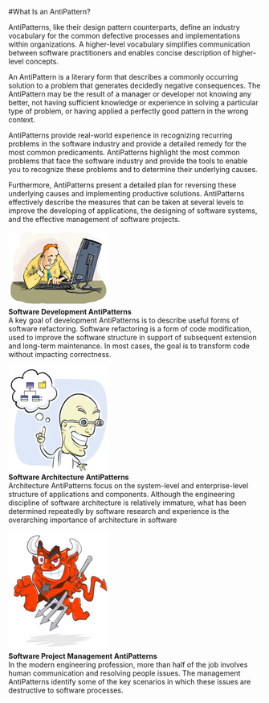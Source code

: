 #What Is an AntiPattern?

AntiPatterns, like their design pattern counterparts, define an industry vocabulary for the common defective processes and implementations within organizations. A higher-level vocabulary simplifies communication between software practitioners and enables concise description of higher-level concepts.

An AntiPattern is a literary form that describes a commonly occurring solution to a problem that generates decidedly negative consequences. The AntiPattern may be the result of a manager or developer not knowing any better, not having sufficient knowledge or experience in solving a particular type of problem, or having applied a perfectly good pattern in the wrong context.

AntiPatterns provide real-world experience in recognizing recurring problems in the software industry and provide a detailed remedy for the most common predicaments. AntiPatterns highlight the most common problems that face the software industry and provide the tools to enable you to recognize these problems and to determine their underlying causes.

Furthermore, AntiPatterns present a detailed plan for reversing these underlying causes and implementing productive solutions. AntiPatterns effectively describe the measures that can be taken at several levels to improve the developing of applications, the designing of software systems, and the effective management of software projects.

<div>
<span style="float:left"><img src="../../../images/anti-patterns/mang.jpg" ></span>
<span style="float:left"><b>Software Development AntiPatterns</b><br>
A key goal of development AntiPatterns is to describe useful forms of software refactoring. Software refactoring is a form of code modification, used to improve the software structure in support of subsequent extension and long-term maintenance. In most cases, the goal is to transform code without impacting correctness. 

</span></div>

<div>
<span style="float:left"><img src="../../../images/anti-patterns/softde.jpg" ></span>
<span style="float:left"><b>Software Architecture AntiPatterns</b><br>
Architecture AntiPatterns focus on the system-level and enterprise-level structure of applications and components. Although the engineering discipline of software architecture is relatively immature, what has been determined repeatedly by software research and experience is the overarching importance of architecture in software 

</span></div>

<div>
<span style="float:left"><img src="../../../images/anti-patterns/imp.jpg" ></span>
<span style="float:left"><b>Software Project Management AntiPatterns</b><br>
In the modern engineering profession, more than half of the job involves human communication and resolving people issues. The management AntiPatterns identify some of the key scenarios in which these issues are destructive to software processes.
</span></div>
